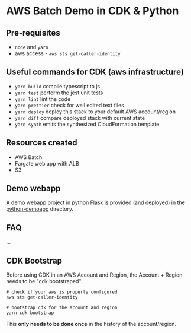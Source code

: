 # AWS Batch Demo in CDK & Python

## Pre-requisites

* `node` and `yarn`
* aws access - `aws sts get-caller-identity`

## Useful commands for CDK (aws infrastructure)

* `yarn build`     compile typescript to js
* `yarn test`      perform the jest unit tests
* `yarn lint`      lint the code
* `yarn prettier`  check for well edited text files
* `yarn deploy`    deploy this stack to your default AWS account/region
* `yarn diff`      compare deployed stack with current state
* `yarn synth`     emits the synthesized CloudFormation template

## Resources created

* AWS Batch
* Fargate web app with ALB
* S3

## Demo webapp

A demo webapp project in python Flask is provided (and deployed) in the [python-demoapp](./python-demoapp/) directory.

## FAQ

…


## CDK Bootstrap

Before using CDK in an AWS Account and Region, the Account + Region needs to be "cdk bootstraped"

```
# check if your aws is properly configured
aws sts get-caller-identity

# bootstrap cdk for the account and region
yarn cdk bootstrap
```

This **only needs to be done once** in the history of the account/region.
